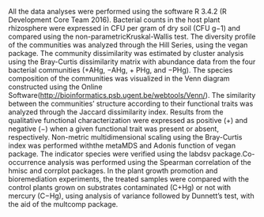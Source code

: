All the data analyses were performed using the software R 3.4.2 (R Development Core Team 2016). Bacterial counts in the host plant rhizosphere were expressed in CFU per gram of dry soil (CFU g−1) and compared using the non-parametricKruskal-Wallis test. The diversity profile of the communities was analyzed through the Hill Series, using the vegan
package. The community dissimilarity was estimated by cluster analysis using the Bray-Curtis dissimilarity matrix with abundance data from the four bacterial communities (+AHg, −AHg, + PHg, and −PHg). The species composition of the communities was visualized in the Venn diagram constructed using the Online Software(http://bioinformatics.psb.ugent.be/webtools/Venn/). The similarity between the communities’ structure according to their functional traits was analyzed through the Jaccard dissimilarity index. Results from the qualitative functional characterization were expressed as positive (+) and negative (−) when a given functional trait
was present or absent, respectively. Non-metric multidimensional scaling using the Bray-Curtis index was performed withthe metaMDS and Adonis function of vegan package. The
indicator species were verified using the labdsv package.Co-occurrence analysis was performed using the Spearman correlation of the hmisc and corrplot packages. In the plant
growth promotion and bioremediation experiments, the treated samples were compared with the control plants grown on substrates contaminated (C+Hg) or not with mercury (C−Hg),
using analysis of variance followed by Dunnett’s test, with the aid of the multcomp package.


